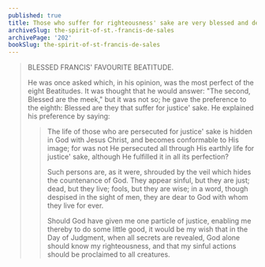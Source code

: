 ```yaml
---
published: true
title: Those who suffer for righteousness' sake are very blessed and dear to God
archiveSlug: the-spirit-of-st.-francis-de-sales
archivePage: '202'
bookSlug: the-spirit-of-st-francis-de-sales
---
```


> BLESSED FRANCIS' FAVOURITE BEATITUDE.
>
> He was once asked which, in his opinion, was the most perfect of the eight Beatitudes. It was thought that he would answer: "The second, Blessed are the meek," but it was not so; he gave the preference to the eighth: Blessed are they that suffer for justice' sake. He explained his preference by saying:
>
>> The life of those who are persecuted for justice' sake is hidden in God with Jesus Christ, and becomes conformable to His image; for was not He persecuted all through His earthly life for justice' sake, although He fulfilled it in all its perfection?
>>
>> Such persons are, as it were, shrouded by the veil which hides the countenance of God. They appear sinful, but they are just; dead, but they live; fools, but they are wise; in a word, though despised in the sight of men, they are dear to God with whom they live for ever.
>>
>> Should God have given me one particle of justice, enabling me thereby to do some little good, it would be my wish that in the Day of Judgment, when all secrets are revealed, God alone should know my righteousness, and that my sinful actions should be proclaimed to all creatures.
